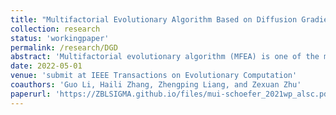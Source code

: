 ```yaml
---
title: "Multifactorial Evolutionary Algorithm Based on Diffusion Gradient Descent"
collection: research
status: 'workingpaper'
permalink: /research/DGD
abstract: 'Multifactorial evolutionary algorithm (MFEA) is one of the most widely used evolutionary multitasking algorithms. MFEA implements knowledge transfer among optimization tasks via crossover and mutation operators, which achieves high-quality solutions more efficiently than the counterpart single-task evolutionary algorithms. MFEA has been successfully applied to various complex optimizations problems, however, there is a lack of convergence proof of the algorithm and the theoretical explanation on how the knowledge transfer can help improve the algorithm performance. To fill this gap, we propose an MFEA based on diffusion gradient descent namely MFEA-DGD in this paper. We prove the convergence of diffusion gradient descent for multiple similar tasks and show that the local convexity of some tasks can help other tasks escape from local optimums by knowledge transfer. On this theoretical foundation, we design new complementary crossover and mutation operators in MFEA-DGD, such that the evolution population has a dynamic equation similar to diffusion gradient descent, i.e., the convergence is guaranteed and the benefit from knowledge transfer is explainable. Specifically, to simulate the principle of gradient descent, the mutation operator is established based on OpenAI evolutionary strategy near the individuals. The crossover operator combines two mutated parents via a generated stochastic matrix to produce offspring. Moreover, to allow MFEA-DGD to explore more undeveloped areas, a hyper-rectangular search strategy based on opposition learning is introduced to search in the uniform search space and the subspace for each task. MFEA-DGD is verified on multi-task optimization benchmarks through a comprehensive empirical study. The experimental results show that MFEA-DGD can convergence faster to competitive results in the comparison with other state-of-the-art evolutionary multitasking algorithms. '
date: 2022-05-01
venue: 'submit at IEEE Transactions on Evolutionary Computation'
coauthors: 'Guo Li, Haili Zhang, Zhengping Liang, and Zexuan Zhu'
paperurl: 'https://ZBLSIGMA.github.io/files/mui-schoefer_2021wp_alsc.pdf'
---
```


